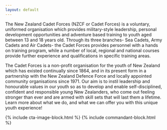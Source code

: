 ```yaml
---
layout: default
---
```

<section>
<p>The New Zealand Cadet Forces (NZCF or Cadet Forces) is a voluntary, uniformed organisation which provides military-style leadership, personal development opportunities and adventure based training to youth aged between 13 and 18 years old. Through its three branches- Sea Cadets, Army Cadets and Air Cadets- the Cadet Forces provides personnel with a hands on training program, while a number of local, regional and national courses provide further experience and qualifications in specific training areas.</p>
 
<p>The Cadet Forces is a non-profit organisation for the youth of New Zealand which has existed continually since 1864, and in its present form in a partnership with the New Zealand Defence Force and locally appointed community organisations since 1971. 
Our aim is to instil leadership and honourable values in our youth so as to develop and enable self-disciplined, confident and responsible young New Zealanders, who come out feeling stronger than ever and are armed with skill sets that will last them a lifetime.
Learn more about what we do, and what we can offer you with this unique youth experience!</p>
</section>

{% include cta-image-block.html %}
{% include commandant-block.html %}